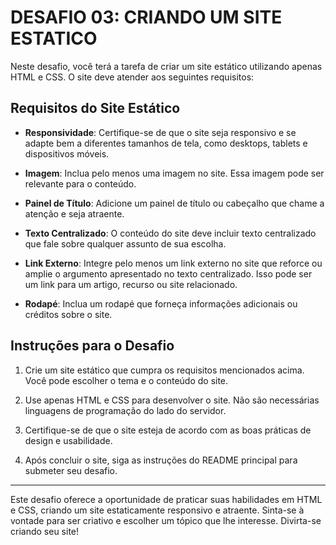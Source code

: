 # DESAFIO 03: CRIANDO UM SITE ESTATICO
Neste desafio, você terá a tarefa de criar um site estático utilizando apenas HTML e CSS. O site deve atender aos seguintes requisitos:

## Requisitos do Site Estático
* **Responsividade**: Certifique-se de que o site seja responsivo e se adapte bem a diferentes tamanhos de tela, como desktops, tablets e dispositivos móveis.

* **Imagem**: Inclua pelo menos uma imagem no site. Essa imagem pode ser relevante para o conteúdo.

* **Painel de Título**: Adicione um painel de título ou cabeçalho que chame a atenção e seja atraente.

* **Texto Centralizado**: O conteúdo do site deve incluir texto centralizado que fale sobre qualquer assunto de sua escolha.

* **Link Externo**: Integre pelo menos um link externo no site que reforce ou amplie o argumento apresentado no texto centralizado. Isso pode ser um link para um artigo, recurso ou site relacionado.

* **Rodapé**: Inclua um rodapé que forneça informações adicionais ou créditos sobre o site.

## Instruções para o Desafio
1. Crie um site estático que cumpra os requisitos mencionados acima. Você pode escolher o tema e o conteúdo do site.

2. Use apenas HTML e CSS para desenvolver o site. Não são necessárias linguagens de programação do lado do servidor.

3. Certifique-se de que o site esteja de acordo com as boas práticas de design e usabilidade.

4. Após concluir o site, siga as instruções do README principal para submeter seu desafio.

---

Este desafio oferece a oportunidade de praticar suas habilidades em HTML e CSS, criando um site estaticamente responsivo e atraente. Sinta-se à vontade para ser criativo e escolher um tópico que lhe interesse. Divirta-se criando seu site!
